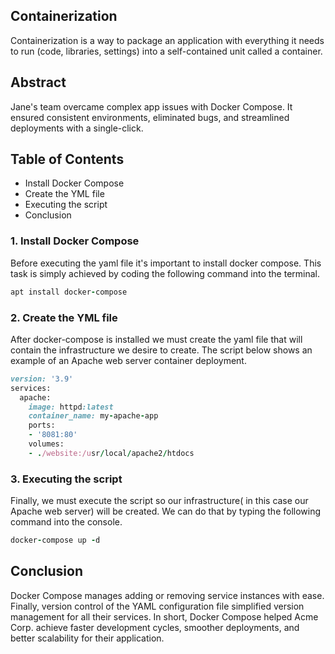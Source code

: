 ## Containerization
Containerization is a way to package an application with everything it needs to run (code, libraries, settings) into a self-contained unit called a container. 

## Abstract
Jane's team overcame complex app issues with Docker Compose. It ensured consistent environments, eliminated bugs, and streamlined deployments with a single-click.

## Table of Contents
- Install Docker Compose
- Create the YML file
- Executing the script
- Conclusion 

### 1. Install Docker Compose
Before executing the yaml file it's important to install docker compose. This task is simply achieved by coding the following command into the terminal.

```ruby
apt install docker-compose
```
### 2. Create the YML file
After docker-compose is installed we must create the yaml file that will contain the infrastructure we desire to create. The script below shows an example of an Apache web server container deployment. 

```ruby
version: '3.9'
services:
  apache:
    image: httpd:latest
    container_name: my-apache-app
    ports:
    - '8081:80'
    volumes:
    - ./website:/usr/local/apache2/htdocs
```
### 3. Executing the script
Finally, we must execute the script so our infrastructure( in this case our Apache web server) will be created. We can do that by typing the following command into the console.

```ruby
docker-compose up -d
```

## Conclusion
Docker Compose manages adding or removing service instances with ease. Finally, version control of the YAML configuration file simplified version management for all their services.
In short, Docker Compose helped Acme Corp. achieve faster development cycles, smoother deployments, and better scalability for their application.
